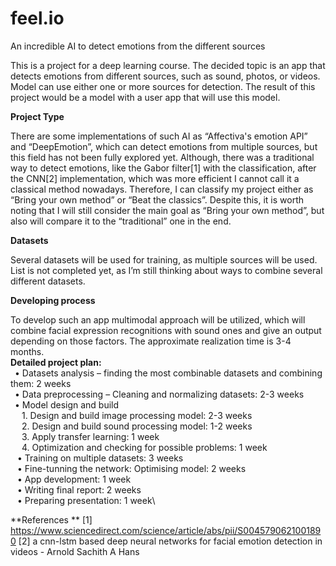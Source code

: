 # feel.io
An incredible AI to detect emotions from the different sources

This is a project for a deep learning course. The decided topic is an app that detects emotions from different sources, such as sound, photos, or videos.  Model can use either one or more sources for detection. 
The result of this project would be a model with a user app that will use this model.


**Project Type**

There are some implementations of such AI as “Affectiva's emotion API” and “DeepEmotion”, which can detect emotions from multiple sources, but this field has not been fully explored yet. 
Although, there was a traditional way to detect emotions, like the Gabor filter[1] with the classification, after the CNN[2] implementation, which was more efficient I cannot call it a classical method nowadays. Therefore, I can classify my project either as “Bring your own method” or “Beat the classics”. Despite this, it is worth noting that I will still consider the main goal as “Bring your own method”, but also will compare it to the “traditional” one in the end.

**Datasets**

Several datasets will be used for training, as multiple sources will be used. List is not completed yet, as I’m still thinking about ways to combine several different datasets. 

**Developing process**

To develop such an app multimodal approach will be utilized, which will combine facial expression recognitions with sound ones and give an output depending on those factors.
The approximate realization time is 3-4 months. \
**Detailed project plan:**\
  &ensp;•	Datasets analysis – finding the most combinable datasets and combining them: 2 weeks\
  &ensp;•	Data preprocessing – Cleaning and normalizing datasets: 2-3 weeks\
  &ensp;•	Model design and build\
  &ensp;&ensp;  1.	Design and build image processing model: 2-3 weeks \
  &ensp;&ensp;  2.	Design and build sound processing model: 1-2 weeks\
  &ensp;&ensp;  3.	Apply transfer learning: 1 week\
   &ensp;&ensp; 4.	Optimization and checking for possible problems: 1 week\
 &ensp; •	Training on multiple datasets: 3 weeks\
 &ensp; •	Fine-tunning the network: Optimising model: 2 weeks\
 &ensp; •	App development: 1 week\
 &ensp; •	Writing final report: 2 weeks\
 &ensp; •	Preparing presentation: 1 week\


**References **
[1] https://www.sciencedirect.com/science/article/abs/pii/S0045790621001890
[2] a cnn-lstm based deep neural networks for facial emotion detection in videos - Arnold Sachith A Hans

